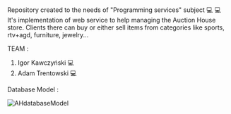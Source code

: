 Repository created to the needs of "Programming services" subject :computer: :computer:
It's implementation of web service to help managing the Auction House store.
Clients there can buy or either sell items from categories like sports, rtv+agd, furniture, jewelry...

TEAM :
1. Igor Kawczyński :computer:
2. Adam Trentowski :computer:

Database Model :

![AHdatabaseModel](https://user-images.githubusercontent.com/73948605/199984523-366dbcf6-e7f0-48db-8533-f14e4c5a32a8.png)


